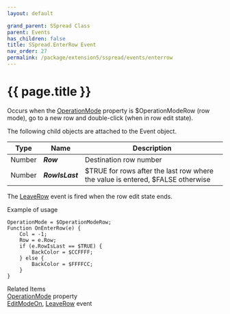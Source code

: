 ```yaml
---
layout: default

grand_parent: SSpread Class
parent: Events
has_children: false
title: SSpread.EnterRow Event
nav_order: 27
permalink: /package/extension5/sspread/events/enterrow
---
```

# {{ page.title }}

Occurs when the <a href="/package/extension5/sspread/properties/operationmode">OperationMode</a> property is $OperationModeRow (row mode), go to a new row and double-click (when in row edit state).

The following child objects are attached to the Event object.

| Type   | Name            | Description                                                                    |
|--------|-----------------|--------------------------------------------------------------------------------|
| Number |    **_Row_**    | Destination row number                                                         |
| Number | **_RowIsLast_** | $TRUE for rows after the last row where the value is entered, $FALSE otherwise |

The <a href="/package/extension5/sspread/events/leaverow">LeaveRow</a> event is fired when the row edit state ends.

Example of usage <br>
```
OperationMode = $OperationModeRow;
Function OnEnterRow(e) {
    Col = -1;
    Row = e.Row;
    if (e.RowIsLast == $TRUE) {
        BackColor = $CCFFFF;
    } else {
        BackColor = $FFFFCC;
    }
}
```

Related Items <br>
<a href="/package/extension5/sspread/properties/operationmode">OperationMode</a> property<br> <a href="/package/extension5/sspread/events/editmodeon">EditModeOn</a>, <a href="/package/extension5/sspread/events/leaverow">LeaveRow</a> event